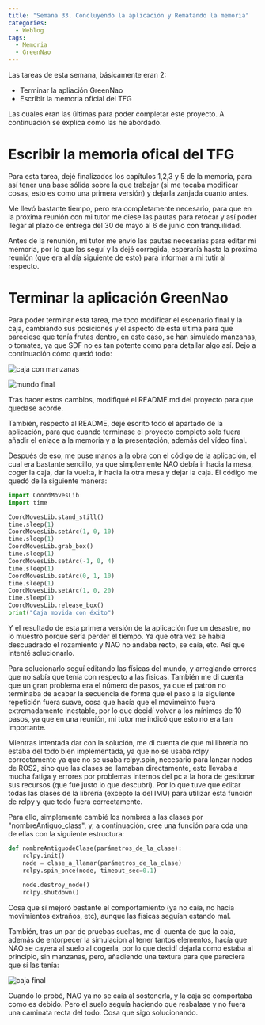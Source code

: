 ```yaml
---
title: "Semana 33. Concluyendo la aplicación y Rematando la memoria"
categories:
  - Weblog
tags:
  - Memoria
  - GreenNao
---
```


Las tareas de esta semana, básicamente eran 2:

* Terminar la apliación GreenNao
* Escribir la memoria oficial del TFG

Las cuales eran las últimas para poder completar este proyecto. A continuación se explica cómo las he abordado. 

# Escribir la memoria ofical del TFG

Para esta tarea, dejé finalizados los capítulos 1,2,3 y 5 de la memoria, para así tener una base sólida sobre la que trabajar (si me tocaba modificar cosas, esto es como una primera versión) y dejarla zanjada cuanto antes.

Me llevó bastante tiempo, pero era completamente necesario, para que en la próxima reunión con mi tutor me diese las pautas para retocar y así poder llegar al plazo de entrega del 30 de mayo al 6 de junio con tranquilidad.

Antes de la renunión, mi tutor me envió las pautas necesarias para editar mi memoria, por lo que las seguí y la dejé corregida, esperaría hasta la próxima reunión (que era al día siguiente de esto) para informar a mi tutir al respecto.

# Terminar la aplicación GreenNao

Para poder terminar esta tarea, me toco modificar el escenario final y la caja, cambiando sus posiciones y el aspecto de esta última para que pareciese que tenía frutas dentro, en este caso, se han simulado manzanas, o tomates, ya que SDF no es tan potente como para detallar algo así. Dejo a continuación cómo quedó todo:

![caja con manzanas](/2024-tfg-eva-fernandez/images/semana-33/caja_con_manzanas.png)

![mundo final](/2024-tfg-eva-fernandez/images/semana-33/mundo_final.png)

Tras hacer estos cambios, modifiqué el README.md del proyecto para que quedase acorde.

También, respecto al README, dejé escrito todo el apartado de la aplicación, para que cuando terminase el proyecto completo sólo fuera añadir el enlace a la memoria y a la presentación, además del vídeo final.

Después de eso, me puse manos a la obra con el código de la aplicación, el cual era bastante sencillo, ya que simplemente NAO debía ir hacia la mesa, coger la caja, dar la vuelta, ir hacia la otra mesa y dejar la caja. El código me quedó de la siguiente manera:

```python
import CoordMovesLib
import time

CoordMovesLib.stand_still()
time.sleep(1)
CoordMovesLib.setArc(1, 0, 10)
time.sleep(1)
CoordMovesLib.grab_box()
time.sleep(1)
CoordMovesLib.setArc(-1, 0, 4)
time.sleep(1)
CoordMovesLib.setArc(0, 1, 10)
time.sleep(1)
CoordMovesLib.setArc(1, 0, 20)
time.sleep(1)
CoordMovesLib.release_box()
print("Caja movida con éxito")
```

Y el resultado de esta primera versión de la aplicación fue un desastre, no lo muestro porque sería perder el tiempo. Ya que otra vez se había descuadrado el rozamiento y NAO no andaba recto, se caía, etc. Así que intenté solucionarlo.

Para solucionarlo seguí editando las físicas del mundo, y arreglando errores que no sabía que tenía con respecto a las físicas. También me di cuenta que un gran problema era el número de pasos, ya que el patrón no terminaba de acabar la secuencia de forma que el paso a la siguiente repetición fuera suave, cosa que hacía que el movimeinto fuera extremadamente inestable, por lo que decidí volver a los mínimos de 10 pasos, ya que en una reunión, mi tutor me indicó que esto no era tan importante.

Mientras intentada dar con la solución, me di cuenta de que mi librería no estaba del todo bien implementada, ya que no se usaba rclpy correctamente ya que no se usaba rclpy.spin, necesario para lanzar nodos de ROS2, sino que las clases se llamaban directamente, esto llevaba a mucha fatiga y errores por problemas internos del pc a la hora de gestionar sus recursos (que fue justo lo que descubrí). Por lo que tuve que editar todas las clases de la librería (excepto la del IMU) para utilizar esta función de rclpy y que todo fuera correctamente.

Para ello, simplemente cambié los nombres a las clases por "nombreAntiguo_class", y, a continuación, cree una función para cda una de ellas con la siguiente estructura:

```python
def nombreAntiguodeClase(parámetros_de_la_clase):
    rclpy.init()
    node = clase_a_llamar(parámetros_de_la_clase)
    rclpy.spin_once(node, timeout_sec=0.1)
    
    node.destroy_node()
    rclpy.shutdown()
```

Cosa que sí mejoró bastante el comportamiento (ya no caía, no hacía movimientos extraños, etc), aunque las físicas seguían estando mal.

También, tras un par de pruebas sueltas, me di cuenta de que la caja, además de entorpecer la simulacion al tener tantos elementos, hacía que NAO se cayera al suelo al cogerla, por lo que decidí dejarla como estaba al principio, sin manzanas, pero, añadiendo una textura para que pareciera que sí las tenía:

![caja final](/2024-tfg-eva-fernandez/images/semana-33/caja.png)

Cuando lo probé, NAO ya no se caía al sostenerla, y la caja se comportaba como es debido. Pero el suelo seguía haciendo que resbalase y no fuera una caminata recta del todo. Cosa que sigo solucionando.